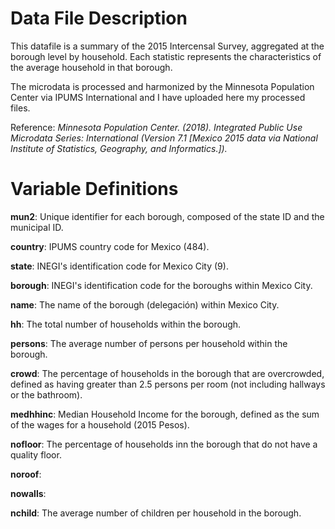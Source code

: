 # Data File Description

This datafile is a summary of the 2015 Intercensal Survey, aggregated at the borough level by household. Each statistic represents the characteristics of the average household in that borough.

The microdata is processed and harmonized by the Minnesota Population Center via IPUMS International and I have uploaded here my processed files.

Reference: *Minnesota Population Center. (2018). Integrated Public Use Microdata Series: International (Version 7.1 [Mexico 2015 data via National Institute of Statistics, Geography, and Informatics.]).*


# Variable Definitions

**mun2**: Unique identifier for each borough, composed of the state ID and the municipal ID.

**country**: IPUMS country code for Mexico (484).

**state**: INEGI's identification code for Mexico City (9).

**borough**: INEGI's identification code for the boroughs within Mexico City.

**name**: The name of the borough (delegación) within Mexico City.

**hh**: The total number of households within the borough.

**persons**: The average number of persons per household within the borough.

**crowd**: The percentage of households in the borough that are overcrowded, defined as having greater than 2.5 persons per room (not including hallways or the bathroom).

**medhhinc**: Median Household Income for the borough, defined as the sum of the wages for a household (2015 Pesos).

**nofloor**: The percentage of households inn the borough that do not have a quality floor. 

**noroof**:

**nowalls**:

**nchild**: The average number of children per household in the borough.

